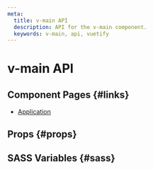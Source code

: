 ```yaml
---
meta:
  title: v-main API
  description: API for the v-main component.
  keywords: v-main, api, vuetify
---
```


# v-main API

<entry-ad />

## Component Pages {#links}

- [Application](components/application)

## Props {#props}

<api-section name="v-main" section="props" />

## SASS Variables {#sass}

<api-section name="v-main" section="sass" />

<backmatter />
